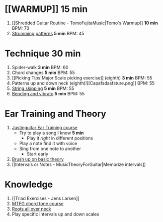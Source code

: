 # [[WARMUP]] **15 min**
1. [[Shredded Guitar Routine - TomoFujitaMusic|Tomo's Warmup]] **10 min**
	BPM: 70
2. [Strumming patterns](https://www.guitarlobby.com/wp-content/uploads/2021/04/Guitar-Strumming-Patterns-PDF-with-Charts.pdf) **5 min**
	BPM: 45
# Technique **30 min**
1. Spider-walk **3 min**
	BPM: 60
1. Chord changes **5 min**
	BPM: 55
2. [[Picking Tips|Major Scale picking exercise]] (eighth) **3 min**
	BPM: 55
3. Patterns up and down neck (eighth)![[Capafsdasfsture.png]]
	BPM: 55
4. [String skipping](https://www.guitarplayer.com/lessons/making-the-jump-how-to-master-the-art-of-string-skipping) **5 min**
	BPM: 55
5. [Bending and vibrato](https://www.google.com/search?client=firefox-b-1-d&q=bending+excersise+guitar#kpvalbx=_vf3CY4nfKpeg5NoPnZuXiA8_29) **5 min**
	BPM: 55
# Ear Training and Theory
1. [Justinguitar Ear Training course](https://www.justinguitar.com/classes/ear-training)
	- Try to play a song I know **5 min**
		- Play it *right* in different positions
	- Play a note find it with voice
	- Sing from one note to another
		- Start early
2. [Brush up on basic theory](https://www.musictheory.net/)
3. [[Intervals or Notes - MusicTheoryForGuitar|Memorize intervals]]
# Knowledge
1. [[Triad Exercises - Jens Larsen]]
2. [MTFG chord tone course](https://www.musictheoryforguitar.com/myaccount)
3. [Roots all over neck](https://www.youtube.com/watch?v=PJddQ6Q0UDo)
4. Play specific intervals up and down scales